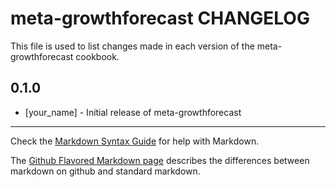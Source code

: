 meta-growthforecast CHANGELOG
=============================

This file is used to list changes made in each version of the meta-growthforecast cookbook.

0.1.0
-----
- [your_name] - Initial release of meta-growthforecast

- - -
Check the [Markdown Syntax Guide](http://daringfireball.net/projects/markdown/syntax) for help with Markdown.

The [Github Flavored Markdown page](http://github.github.com/github-flavored-markdown/) describes the differences between markdown on github and standard markdown.
